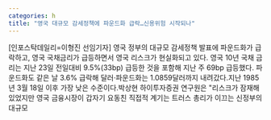 ```yaml
---
categories: h
title: "영국 대규모 감세정책에 파운드화 급락…신용위험 시작되나"
---
```

[인포스탁데일리=이형진 선임기자] 영국 정부의 대규모 감세정책 발표에 파운드화가 급락하고, 영국 국채금리가 급등하면서 영국 리스크가 현실화되고 있다. 영국 10년 국채 금리는 지난 23일 전일대비 9.5%(33bp) 급등한 것을 포함해 지난 주 69bp 급등했다. 파운드화도 같은 날 3.6% 급락해 달러·파운드화는 1.0859달러까지 내려갔다.지난 1985년 3월 18일 이후 가장 낮은 수준이다.박상현 하이투자증권 연구원은 "리스크가 잠재해 있었지만 영국 금융시장이 갑자기 요동친 직접적 계기는 트러스 총리가 이끄는 신정부의 대규모